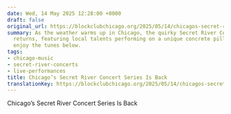 ```yaml
---
date: Wed, 14 May 2025 12:28:00 +0000
draft: false
original_url: https://blockclubchicago.org/2025/05/14/chicagos-secret-river-concert-series-is-back/
summary: As the weather warms up in Chicago, the quirky Secret River Concert Series
  returns, featuring local talents performing on a unique concrete pillar while kayakers
  enjoy the tunes below.
tags:
- chicago-music
- secret-river-concerts
- live-performances
title: Chicago’s Secret River Concert Series Is Back
translationKey: https://blockclubchicago.org/2025/05/14/chicagos-secret-river-concert-series-is-back/
---
```


Chicago’s Secret River Concert Series Is Back